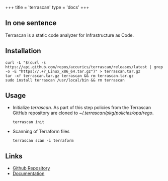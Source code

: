 +++
title = 'terrascan'
type = 'docs'
+++

## In one sentence

Terrascan is a static code analyzer for Infrastructure as Code.

## Installation

```shell
curl -L "$(curl -s https://api.github.com/repos/accurics/terrascan/releases/latest | grep -o -E "https://.+?_Linux_x86_64.tar.gz")" > terrascan.tar.gz
tar -xf terrascan.tar.gz terrascan && rm terrascan.tar.gz
sudo install terrascan /usr/local/bin && rm terrascan
```

## Usage

- Initialize _terrascan_. As part of this step policies from the Terrascan
GitHub repository are cloned to _~/.terrascan/pkg/policies/opa/rego_.

  ```shell
  terrascan init
  ```

- Scanning of Terraform files

  ```shell
  terrascan scan -i terraform
  ```

## Links

- [Github Repository](https://github.com/tenable/terrascan)
- [Documentation](https://runterrascan.io/docs/)
